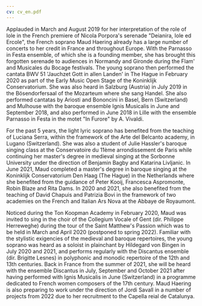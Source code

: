 ```yaml
---
cv: cv_en.pdf
---
```

Applauded in March and August 2019 for her interpretation of the role of Iole in the French premiere of Nicola Porpora's serenade "Deianira, Iole ed Ercole", the French soprano Maud Haering already has a large number of concerts to her credit in France and throughout Europe. With the Parnasso in Festa ensemble, of which she is a founding member, she has brought this forgotten serenade to audiences in Normandy and Gironde during the Flam' and Musicales du Bocage festivals. The young soprano then performed the cantata BWV 51 'Jauchzet Gott in allen Landen' in The Hague in February 2020 as part of the Early Music Open Stage of the Koninklijk Conservatorium. She was also heard in Salzburg (Austria) in July 2019 in the Bösendorfersaal of the Mozarteum where she sang Handel. She also performed cantatas by Ariosti and Bononcini in Basel, Bern (Switzerland) and Mulhouse with the baroque ensemble Ignis Musicalis in June and September 2018, and also performed in June 2018 in Lille with the ensemble Parnasso in Festa in the motet "In Furore" by A. Vivaldi. 
	

For the past 5 years, the light lyric soprano has benefited from the teaching of Luciana Serra, within the framework of the Arte del Belcanto academy, in Lugano (Switzerland). She was also a student of Julie Hassler's baroque singing class at the Conservatoire du 11ème arrondissement de Paris while continuing her master's degree in medieval singing at the Sorbonne University under the direction of Benjamin Bagby and Katarina Livljanic. In June 2021, Maud completed a master's degree in baroque singing at the Koninklijk Conservatorium Den Haag (The Hague) in the Netherlands where she benefited from the guidance of Peter Kooij, Francesca Aspromonte, Robin Blaze and Rita Dams. In 2020 and 2021, she also benefited from the teaching of David Chapuis and Patrizia Bovi in the framework of two academies on the French and Italian Ars Nova at the Abbaye de Royaumont. 
	

Noticed during the Ton Koopman Academy in February 2020, Maud was invited to sing in the choir of the Collegium Vocale of Gent (dir. Philippe Herreweghe) during the tour of the Saint Matthew's Passion which was to be held in March and April 2020 (postponed to spring 2022). Familiar with the stylistic exigencies of the medieval and baroque repertoires, the young soprano was heard as a soloist in plainchant by Hildegard von Bingen in July 2020 and 2021, and performs regularly with the Discantus ensemble (dir. Brigitte Lesnes) in polyphonic and monodic repertoire of the 12th and 13th centuries. Back in France from the summer of 2021, she will be heard with the ensemble Discantus in July, September and October 2021 after having performed with Ignis Musicalis in June (Switzerland) in a programme dedicated to French women composers of the 17th century. Maud Haering is also preparing to work under the direction of Jordi Savall in a number of projects from 2022 due to her recruitment to the Capella reial de Catalunya.